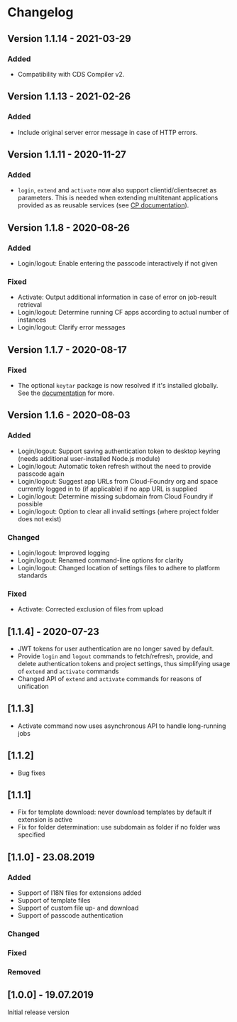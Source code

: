 # Changelog

## Version 1.1.14 - 2021-03-29

### Added

- Compatibility with CDS Compiler v2.

## Version 1.1.13 - 2021-02-26

### Added

- Include original server error message in case of HTTP errors.

## Version 1.1.11 - 2020-11-27

### Added

- `login`, `extend` and `activate` now also support clientid/clientsecret as parameters. This is
needed when extending multitenant applications provided as as reusable services (see [CP documentation](https://controlcenter.ondemand.com/index.html#/knowledge_center/articles/2316430f7d804820934910db736cefbf)).

## Version 1.1.8 - 2020-08-26

### Added

- Login/logout: Enable entering the passcode interactively if not given

### Fixed

- Activate: Output additional information in case of error on job-result retrieval
- Login/logout: Determine running CF apps according to actual number of instances
- Login/logout: Clarify error messages

## Version 1.1.7 - 2020-08-17

### Fixed
- The optional `keytar` package is now resolved if it's installed globally.  See the [documentation](https://cap.cloud.sap/docs/guides/extensibility#save-authentication-token-for-simplified-workflow) for more.

## Version 1.1.6 - 2020-08-03

### Added

- Login/logout: Support saving authentication token to desktop keyring (needs additional user-installed Node.js module)
- Login/logout: Automatic token refresh without the need to provide passcode again
- Login/logout: Suggest app URLs from Cloud-Foundry org and space currently logged in to (if applicable) if no app URL is supplied
- Login/logout: Determine missing subdomain from Cloud Foundry if possible
- Login/logout: Option to clear all invalid settings (where project folder does not exist)

### Changed

- Login/logout: Improved logging
- Login/logout: Renamed command-line options for clarity
- Login/logout: Changed location of settings files to adhere to platform standards

### Fixed

- Activate: Corrected exclusion of files from upload


## [1.1.4] - 2020-07-23

- JWT tokens for user authentication are no longer saved by default.
- Provide `login` and `logout` commands to fetch/refresh, provide, and delete authentication tokens and project settings,
  thus simplifying usage of `extend` and `activate` commands
- Changed API of `extend` and `activate` commands for reasons of unification


## [1.1.3]
- Activate command now uses asynchronous API to handle long-running jobs

## [1.1.2]
- Bug fixes

## [1.1.1]
- Fix for template download: never download templates by default if extension is active
- Fix for folder determination: use subdomain as folder if no folder was specified

## [1.1.0] - 23.08.2019
### Added
- Support of I18N files for extensions added
- Support of template files
- Support of custom file up- and download
- Support of passcode authentication
### Changed
### Fixed
### Removed

## [1.0.0] - 19.07.2019
Initial release version
